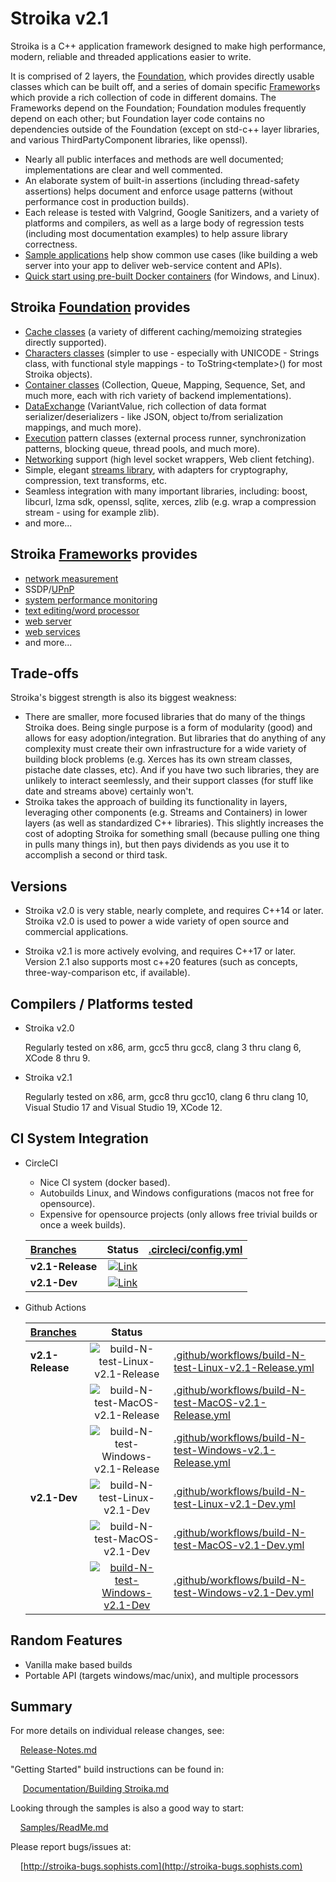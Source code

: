 ﻿# Stroika v2.1

Stroika is a C++ application framework designed to make high performance,
modern, reliable and threaded applications easier to write.

It is comprised of 2 layers, the [Foundation](Library/Sources/Stroika/Foundation/ReadMe.md), which provides directly usable classes which can be built off, and a series of domain specific [Framework](Library/Sources/Stroika/Frameworks/ReadMe.md)s which provide a rich collection of code in different domains. The Frameworks depend on the Foundation; Foundation modules frequently depend on each other; but Foundation layer code contains no dependencies outside of the Foundation (except on std-c++ layer libraries, and various ThirdPartyComponent libraries, like openssl).

- Nearly all public interfaces and methods are well documented; implementations are clear and well commented.
- An elaborate system of built-in assertions (including thread-safety assertions) helps document and enforce usage patterns (without performance cost in production builds).
- Each release is tested with Valgrind, Google Sanitizers, and a variety of platforms and compilers, as well as a large body of regression tests (including most documentation examples) to help assure library correctness.
- [Sample applications](Samples/ReadMe.md) help show common use cases (like building a web server into your app to deliver web-service content and APIs).
- [Quick start using pre-built Docker containers](/Documentation/Building%20Stroika.md#build-with-docker) (for Windows, and Linux).

## Stroika [Foundation](Library/Sources/Stroika/Foundation/ReadMe.md) provides

- [Cache classes](Library/Sources/Stroika/Foundation/Cache/ReadMe.md) (a variety of different caching/memoizing strategies directly supported).
- [Characters classes](Library/Sources/Stroika/Foundation/Characters/ReadMe.md) (simpler to use - especially with UNICODE - Strings class, with functional style mappings - to ToString\<template\>() for most Stroika objects).
- [Container classes](Library/Sources/Stroika/Foundation/Containers/ReadMe.md) (Collection, Queue, Mapping, Sequence, Set, and much more, each with rich variety of backend implementations).
- [DataExchange](Library/Sources/Stroika/Foundation/DataExchange/ReadMe.md) (VariantValue, rich collection of data format serializer/deserializers - like JSON, object to/from serialization mappings, and much more).
- [Execution](Library/Sources/Stroika/Foundation/Execution/ReadMe.md) pattern classes (external process runner, synchronization patterns, blocking queue, thread pools, and much more).
- [Networking](Library/Sources/Stroika/Foundation/IO/Network/ReadMe.md) support (high level socket wrappers, Web client fetching).
- Simple, elegant [streams library](Library/Sources/Stroika/Foundation/Streams/ReadMe.md), with adapters for cryptography, compression, text transforms, etc.
- Seamless integration with many important libraries, including: boost, libcurl, lzma sdk, openssl, sqlite, xerces, zlib (e.g. wrap a compression stream - using for example zlib).
- and more...

## Stroika [Framework](Library/Sources/Stroika/Frameworks/ReadMe.md)s provides

- [network measurement](Library/Sources/Stroika/Frameworks/NetworkMonitor/ReadMe.md)
- SSDP/[UPnP](Library/Sources/Stroika/Frameworks/UPnP/ReadMe.md)
- [system performance monitoring](Library/Sources/Stroika/Frameworks/SystemPerformance/ReadMe.md)
- [text editing/word processor](Library/Sources/Stroika/Frameworks/Led/ReadMe.md)
- [web server](Library/Sources/Stroika/Frameworks/WebServer/ReadMe.md)
- [web services](Library/Sources/Stroika/Frameworks/WebService/ReadMe.md)
- and more...

## Trade-offs

Stroika's biggest strength is also its biggest weakness:

- There are smaller, more focused libraries that do many of the things Stroika does. Being single purpose is a form of modularity (good) and allows for easy adoption/integration. But libraries that do anything of any complexity must create their own infrastructure for a wide variety of building block problems (e.g. Xerces has its own stream classes, pistache date classes, etc). And if you have two such libraries, they are unlikely to interact seemlessly, and their support classes (for stuff like date and streams above) certainly won't.
- Stroika takes the approach of building its functionality in layers, leveraging other components (e.g. Streams and Containers) in lower layers (as well as standardized C++ libraries). This slightly increases the cost of adopting Stroika for something small (because pulling one thing in pulls many things in), but then pays dividends as you use it to accomplish a second or third task.

## Versions

- Stroika v2.0 is very stable, nearly complete, and requires C++14 or later. Stroika v2.0 is used to power a wide variety of open source and commercial applications.

- Stroika v2.1 is more actively evolving, and requires C++17 or later. Version 2.1 also supports most c++20 features (such as concepts, three-way-comparison etc, if available).

## Compilers / Platforms tested

- Stroika v2.0

  Regularly tested on x86, arm, gcc5 thru gcc8, clang 3 thru clang 6, XCode 8 thru 9.

- Stroika v2.1

  Regularly tested on x86, arm, gcc8 thru gcc10, clang 6 thru clang 10, Visual Studio 17 and Visual Studio 19, XCode 12.

## CI System Integration

- CircleCI

  - Nice CI system (docker based).
  - Autobuilds Linux, and Windows configurations (macos not free for opensource).
  - Expensive for opensource projects (only allows free trivial builds or once a week builds).

  | [Branches](https://app.circleci.com/pipelines/github/SophistSolutions/Stroika) |                                                                               Status                                                                               | [.circleci/config.yml](.circleci/config.yml) |
  | :----------------------------------------------------------------------------- | :----------------------------------------------------------------------------------------------------------------------------------------------------------------: | :------------------------------------------- |
  | **v2.1-Release**                                                               | [![Link](https://circleci.com/gh/SophistSolutions/Stroika/tree/v2.1-Release.svg?style=shield)](https://circleci.com/gh/SophistSolutions/Stroika/tree/v2.1-Release) |                                              |
  | **v2.1-Dev**                                                                   |     [![Link](https://circleci.com/gh/SophistSolutions/Stroika/tree/v2.1-Dev.svg?style=shield)](https://circleci.com/gh/SophistSolutions/Stroika/tree/v2.1-Dev)     |                                              |

- Github Actions

  | [Branches](https://github.com/SophistSolutions/Stroika) |                                                                                                                                                Status                                                                                                                                                |                                                                                                                    |
  | :------------------------------------------------------ | :--------------------------------------------------------------------------------------------------------------------------------------------------------------------------------------------------------------------------------------------------------------------------------------------------: | :----------------------------------------------------------------------------------------------------------------- |
  | **v2.1-Release**                                        |                                                                       ![build-N-test-Linux-v2.1-Release](https://github.com/SophistSolutions/Stroika/workflows/build-N-test-Linux-v2.1-Release/badge.svg?branch=v2.1-Release)                                                                        | [.github/workflows/build-N-test-Linux-v2.1-Release.yml](.github/workflows/build-N-test-Linux-v2.1-Release.yml)     |
  |                                                         |                                                                       ![build-N-test-MacOS-v2.1-Release](https://github.com/SophistSolutions/Stroika/workflows/build-N-test-MacOS-v2.1-Release/badge.svg?branch=v2.1-Release)                                                                        | [.github/workflows/build-N-test-MacOS-v2.1-Release.yml](.github/workflows/build-N-test-MacOS-v2.1-Release.yml)     |
  |                                                         |                                                                     ![build-N-test-Windows-v2.1-Release](https://github.com/SophistSolutions/Stroika/workflows/build-N-test-Windows-v2.1-Release/badge.svg?branch=v2.1-Release)                                                                      | [.github/workflows/build-N-test-Windows-v2.1-Release.yml](.github/workflows/build-N-test-Windows-v2.1-Release.yml) |
  | **v2.1-Dev**                                            |                                                                             ![build-N-test-Linux-v2.1-Dev](https://github.com/SophistSolutions/Stroika/workflows/build-N-test-Linux-v2.1-Dev/badge.svg?branch=v2.1-Dev)                                                                              | [.github/workflows/build-N-test-Linux-v2.1-Dev.yml](.github/workflows/build-N-test-Linux-v2.1-Dev.yml)             |
  |                                                         |                                                                             ![build-N-test-MacOS-v2.1-Dev](https://github.com/SophistSolutions/Stroika/workflows/build-N-test-MacOS-v2.1-Dev/badge.svg?branch=v2.1-Dev)                                                                              | [.github/workflows/build-N-test-MacOS-v2.1-Dev.yml](.github/workflows/build-N-test-MacOS-v2.1-Dev.yml)             |
  |                                                         | [![build-N-test-Windows-v2.1-Dev](https://github.com/SophistSolutions/Stroika/workflows/build-N-test-Windows-v2.1-Dev/badge.svg?branch=v2.1-Dev)](<![build-N-test-Windows-v2.1-Dev](https://github.com/SophistSolutions/Stroika/workflows/build-N-test-Windows-v2.1-Dev/badge.svg?branch=v2.1-Dev)>) | [.github/workflows/build-N-test-Windows-v2.1-Dev.yml](.github/workflows/build-N-test-Windows-v2.1-Dev.yml)         |

## Random Features

- Vanilla make based builds
- Portable API (targets windows/mac/unix), and multiple processors

## Summary

For more details on individual release changes, see:

&nbsp;&nbsp;&nbsp;&nbsp;[Release-Notes.md](Release-Notes.md)

"Getting Started" build instructions can be found in:

&nbsp;&nbsp;&nbsp;&nbsp; [Documentation/Building Stroika.md](Documentation/Building%20Stroika.md)

Looking through the samples is also a good way to start:

&nbsp;&nbsp;&nbsp;&nbsp;[Samples/ReadMe.md](Samples/ReadMe.md)

Please report bugs/issues at:

&nbsp;&nbsp;&nbsp;&nbsp;[http://stroika-bugs.sophists.com](http://stroika-bugs.sophists.com)
